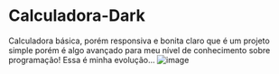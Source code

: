 # Calculadora-Dark
Calculadora básica, porém responsiva e bonita claro que é um projeto simple porém é algo avançado para meu nível de conhecimento sobre programação! Essa é minha evolução...
![image](https://github.com/GuilhermeHGouvea/CalculadoraDark/assets/136931617/9e0a2940-5e44-49d4-8add-1b0554ab6963)
